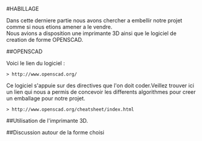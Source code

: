 #HABILLAGE

Dans cette derniere partie nous avons chercher a embellir notre projet comme si nous etions amener a le vendre.  
Nous avions a disposition une imprimante 3D ainsi que le logiciel de creation de forme OPENSCAD.

##OPENSCAD

Voici le lien du logiciel :

	> http://www.openscad.org/

Ce logiciel s'appuie sur des directives que l'on doit coder.Veillez trouver ici un lien qui nous a permis 
 de concevoir les differents algorithmes pour creer un emballage  pour notre projet.


	> http://www.openscad.org/cheatsheet/index.html


##Utilisation de l'imprimante 3D.



##Discussion autour de la forme choisi

